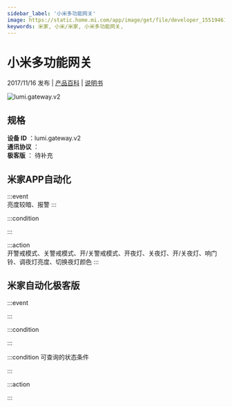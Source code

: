 ```yaml
---
sidebar_label: '小米多功能网关'
image: https://static.home.mi.com/app/image/get/file/developer_1551946107fwwh1e9d.png
keywords: 米家, 小米/米家, 小米多功能网关, 
---
```

# 小米多功能网关

2017/11/16 发布 | [产品百科](https://home.mi.com/webapp/content/baike/product/index.html?model=lumi.gateway.v2/) | [说明书](https://home.mi.com/views/introduction.html?model=lumi.gateway.v2&region=cn)

![lumi.gateway.v2](https://static.home.mi.com/app/image/get/file/developer_1551946107fwwh1e9d.png)

## 规格  
> 
**设备 ID** ：lumi.gateway.v2  
**通讯协议** ：  
**极客版**  ： 待补充 


## 米家APP自动化  

:::event  
亮度较暗、报警
:::

:::condition  

:::

:::action   
开警戒模式、关警戒模式、开/关警戒模式、开夜灯、关夜灯、开/关夜灯、响门铃、调夜灯亮度、切换夜灯颜色
:::

## 米家自动化极客版  

:::event  

:::

:::condition  

:::

:::condition 可查询的状态条件  

:::

:::action  

:::

        
